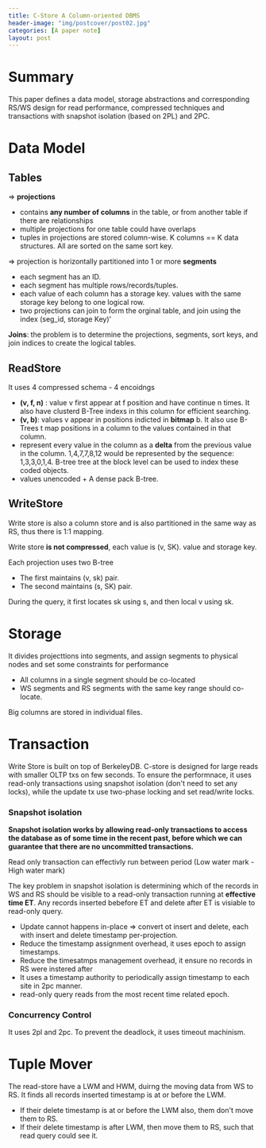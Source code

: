 ```yaml
---
title: C-Store A Column-oriented DBMS
header-image: "img/postcover/post02.jpg"
categories: [A paper note]
layout: post
---
```


# Summary

This paper defines a data model, storage abstractions and corresponding RS/WS design for read performance, compressed techniques and transactions with snapshot isolation (based on 2PL) and 2PC.

# Data Model

## **Tables** 

=> **projections**

- contains **any number of columns** in the table, or from another table if there are relationships
- multiple projections for one table could have overlaps
- tuples in projections are stored column-wise. K columns == K data structures. All are sorted on the same sort key.

=> projection is horizontally partitioned into 1 or more **segments**

- each segment has an ID.
- each segment has multiple rows/records/tuples.
- each value of each column has a storage key. values with the same storage key belong to one logical row.
- two projections can join to form the orginal table, and join using the index (seg_id, storage Key)'

**Joins**: the problem is to determine the projections, segments, sort keys, and join indices to create the logical tables.

## ReadStore

It uses 4 compressed schema - 4 encoidngs

- **(v, f, n)** : value v first appear at f position and have continue n times. It also have clusterd B-Tree indexs in this column for efficient searching.
- **(v, b)**: values v appear in positions indicted in **bitmap** b. It also use B-Trees t map positions in a column to the values contained in that column.
- represent every value in the column as a **delta** from the previous value in the column. 
  1,4,7,7,8,12 would be represented by the sequence: 1,3,3,0,1,4. B-tree tree at the block level can be used to index these coded objects.
- values unencoded + A dense pack B-tree.

## WriteStore

Write store is also a column store and is also partitioned in the same way as RS, thus there is 1:1 mapping.

Write store **is not compressed**, each value is (v, SK). value and storage key.

Each projection uses two B-tree

- The first maintains (v, sk) pair.
- The second maintains (s, SK) pair.

During the query, it first locates sk using s, and then local v using sk.

# Storage 

It divides projecttions into segments, and assign segments to physical nodes and set some constraints for performance

- All columns in a single segment should be co-located
- WS segments and RS segments with the same key range should co-locate.

Big columns are stored in individual files.

# Transaction 

Write Store is built on top of BerkeleyDB. C-store is designed for large reads with smaller OLTP txs on few seconds. To ensure the performnace, it uses read-only transactions using snapshot isolation (don't need to set any locks), while the update tx use two-phase locking and set read/write locks.

### Snapshot isolation

**Snapshot isolation works by allowing read-only transactions to access the database as of some time in the recent past, before which we can guarantee that there are no uncommitted transactions.**

Read only transaction can effectivly run between period (Low water mark - High water mark)

The key problem in snapshot isolation is determining which of the records in WS and RS should be visible to a read-only transaction running at **effective time ET**. Any records inserted bebefore ET and delete after ET is visiable to read-only query.

- Update cannot happens in-place => convert ot insert and delete, each with insert and delete timestamp per-projection.
- Reduce the timestamp assignment overhead, it uses epoch to assign timestamps.
- Reduce the timesatmps management overhead, it ensure no records in RS were instered after 
- It uses a timestamp authority to periodically assign timestamp to each site in 2pc manner.
- read-only query reads from the most recent time related epoch.

### Concurrency Control

It uses 2pl and 2pc.  To prevent the deadlock, it uses timeout machinism.

# Tuple Mover

The read-store have a LWM and HWM, duirng the moving data from WS to RS. It finds all records inserted timestamp is at or before the LWM.

- If their delete timestamp is at or before the LWM also, them don't move them to RS.
- If their delete timestamp is after LWM, then move them to RS, such that read query could see it.



